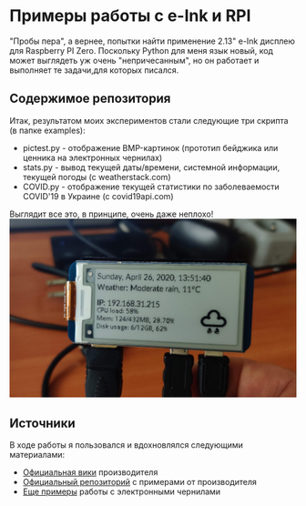 # Примеры работы с e-Ink и RPI

"Пробы пера", а вернее, попытки найти применение 2.13" e-Ink дисплею для Raspberry PI Zero. Поскольку Python для меня язык новый, код может выглядеть уж очень "непричесанным", но он работает и выполняет те задачи,для которых писался.

## Содержимое репозитория
Итак, результатом моих экспериментов стали следующие три скрипта (в папке examples):
* pictest.py - отображение BMP-картинок (прототип бейджика или ценника на электронных чернилах)
* stats.py - вывод текущей даты/времени, системной информации, текущей погоды (с weatherstack.com)
* COVID.py - отображение текущей статистики по заболеваемости COVID'19 в Украине (с covid19api.com)

Выглядит все это, в принципе, очень даже неплохо!
![](https://github.com/liketaurus/e-Ink-RPI-Demo/blob/master/Stats-result.jpg)

## Источники
В ходе работы я пользовался и вдохновлялся следующими материалами:
* [Официальная вики](https://www.waveshare.com/wiki/2.13inch_e-Paper_HAT) производителя
* [Официальный репозиторий](https://github.com/waveshare/e-Paper) с примерами от производителя
* [Eще примеры](https://github.com/headHUB/waveshare-2.13-epaper-hat) работы с электронными чернилами
